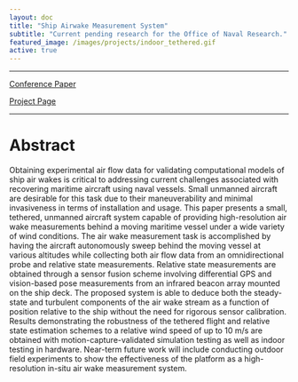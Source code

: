 ```yaml
---
layout: doc
title: "Ship Airwake Measurement System"
subtitle: "Current pending research for the Office of Naval Research."
featured_image: /images/projects/indoor_tethered.gif
active: true
---
```


* * *

[Conference Paper](https://andrewtorgesen.github.io/res/AerowakeConfPaper.pdf)

[Project Page](http://acl.mit.edu/projects/ship-aerowake-measurement-system)

* * *

# Abstract

Obtaining experimental air flow data for validating computational models of ship air wakes is critical to addressing current challenges associated with recovering maritime aircraft using naval vessels.
Small unmanned aircraft are desirable for this task due to their maneuverability and minimal invasiveness in terms of installation and usage.
This paper presents a small, tethered, unmanned aircraft system capable of providing high-resolution air wake measurements behind a moving maritime vessel under a wide variety of wind conditions.
The air wake measurement task is accomplished by having the aircraft autonomously sweep behind the moving vessel at various altitudes while collecting both air flow data from an omnidirectional probe and relative state measurements.
Relative state measurements are obtained through a sensor fusion scheme involving differential GPS and vision-based pose measurements from an infrared beacon array mounted on the ship deck.
The proposed system is able to deduce both the steady-state and turbulent components of the air wake stream as a function of position relative to the ship without the need for rigorous sensor calibration.
Results demonstrating the robustness of the tethered flight and relative state estimation schemes to a relative wind speed of up to 10 m/s are obtained with motion-capture-validated simulation testing as well as indoor testing in hardware.
Near-term future work will include conducting outdoor field experiments to show the effectiveness of the platform as a high-resolution in-situ air wake measurement system.
